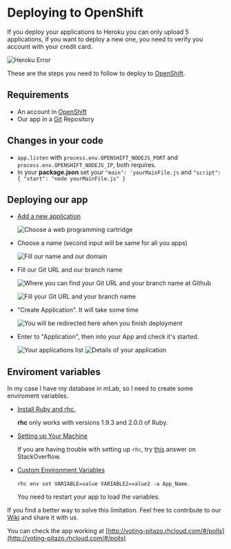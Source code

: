 # Deploying to OpenShift

If you deploy your applications to Heroku you can only upload 5 applications, if you want to deploy a new one, you need to verify you account with your credit card.

![Heroku Error](https://i.imgur.com/fY2be3a.jpg)

These are the steps you need to follow to deploy to [OpenShift](https://www.openshift.com/app/account/new).

## Requirements

- An account in [OpenShift](https://www.openshift.com/app/account/new)
- Our app in a [Git](Git) Repository

## Changes in your code

- `app.listen` with `process.env.OPENSHIFT_NODEJS_PORT` and `process.env.OPENSHIFT_NODEJS_IP`, both requires.
- In your **package.json** set your `"main": 'yourMainFile.js` and `"script": { "start": "node yourMainFile.js" }`

## Deploying our app

- [Add a new application](https://openshift.redhat.com/app/console/application_types)

  ![Choose a web programming cartridge](https://i.imgur.com/9k9rj8l.jpg)

- Choose a name (second input will be same for all you apps)

  ![Fill our name and our domain](https://i.imgur.com/gzMcQ3m.jpg)

- Fill our Git URL and our branch name

  ![Where you can find your Git URL and your branch name at Github](https://i.imgur.com/w4n0lNl.jpg)
  
   ![Fill your Git URL and your branch name](https://i.imgur.com/Ec7lX3f.jpg)

- "Create Application". It will take some time

  ![You will be redirected here when you finish deployment](https://i.imgur.com/ddcWa4r.jpg)

- Enter to "Application", then into your App and check it's started.

  ![Your applications list](https://i.imgur.com/ALzAaXp.jpg) ![Details of your application](https://i.imgur.com/uTedlZP.jpg)

## Enviroment variables

In my case I have my database in mLab, so I need to create some enviroment variables.

- [Install Ruby and rhc.](https://developers.openshift.com/getting-started/windows.html#client-tools)

  **rhc** only works with versions 1.9.3 and 2.0.0 of Ruby.

- [Setting up Your Machine](https://developers.openshift.com/getting-started/windows.html#rhc-setup)

  If you are having trouble with setting up `rhc`, try [this](http://stackoverflow.com/questions/28896733/rhc-setup-gives-error-no-such-file-dl-import) answer on StackOverflow.

- [Custom Environment Variables](https://developers.openshift.com/managing-your-applications/environment-variables.html#custom-variables)

  `rhc env set VARIABLE=value VARIABLE2=value2 -a App_Name`.
  
  You need to restart your app to load the variables.

If you find a better way to solve this limitation. Feel free to contribute to our [Wiki](Wiki-Central) and share it with us.

 You can check the app working at [http://voting-pitazo.rhcloud.com/#/polls](http://voting-pitazo.rhcloud.com/#/polls)
